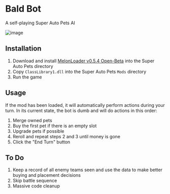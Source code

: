 ﻿# Bald Bot
A self-playing Super Auto Pets AI

![image](https://user-images.githubusercontent.com/3793509/180692239-e722d01b-7dd9-412a-9cae-97b5a4d0487b.png)

## Installation
1. Download and install [MelonLoader v0.5.4 Open-Beta](https://github.com/LavaGang/MelonLoader/releases/tag/v0.5.4) into the Super Auto Pets directory
2. Copy  `ClassLibrary1.dll` into the Super Auto Pets `Mods` directory
3. Run the game

## Usage
If the mod has been loaded, it will automatically perform actions during your turn. In its current state, the bot is dumb and will do actions in this order:
1. Merge owned pets
2. Buy the first pet if there is an empty slot
3. Upgrade pets if possible
4. Reroll and repeat steps 2 and 3 until money is gone
5. Click the "End Turn" button

## To Do
1. Keep a record of all enemy teams seen and use the data to make better buying and placement decisions
2. Skip battle sequence
3. Massive code cleanup
